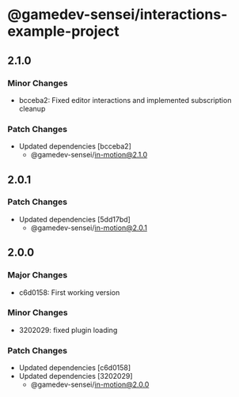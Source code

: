 # @gamedev-sensei/interactions-example-project

## 2.1.0

### Minor Changes

- bcceba2: Fixed editor interactions and implemented subscription cleanup

### Patch Changes

- Updated dependencies [bcceba2]
  - @gamedev-sensei/in-motion@2.1.0

## 2.0.1

### Patch Changes

- Updated dependencies [5dd17bd]
  - @gamedev-sensei/in-motion@2.0.1

## 2.0.0

### Major Changes

- c6d0158: First working version

### Minor Changes

- 3202029: fixed plugin loading

### Patch Changes

- Updated dependencies [c6d0158]
- Updated dependencies [3202029]
  - @gamedev-sensei/in-motion@2.0.0
